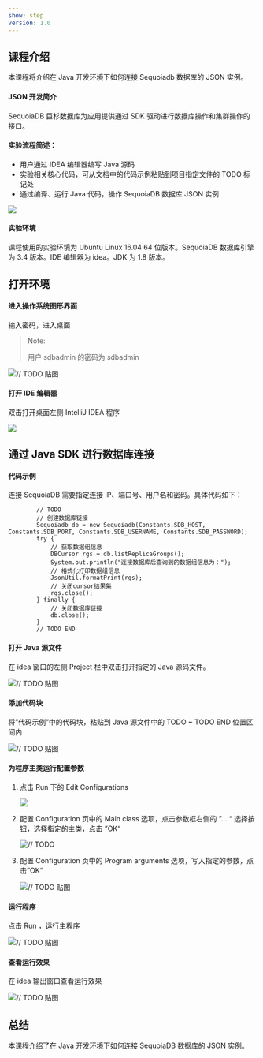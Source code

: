 ```yaml
---
show: step
version: 1.0
---
```


## 课程介绍

本课程将介绍在 Java 开发环境下如何连接 Sequoiadb 数据库的 JSON 实例。

#### JSON 开发简介

SequoiaDB 巨杉数据库为应用提供通过 SDK 驱动进行数据库操作和集群操作的接口。

#### 实验流程简述：

- 用户通过 IDEA 编辑器编写 Java 源码
- 实验相关核心代码，可从文档中的代码示例粘贴到项目指定文件的 TODO 标记处
- 通过编译、运行 Java 代码，操作 SequoiaDB 数据库 JSON 实例

![](C:\Users\SequoiaDB\Desktop\开发者课程\drawing\net.png)

#### 实验环境

课程使用的实验环境为 Ubuntu Linux 16.04 64 位版本。SequoiaDB 数据库引擎为 3.4 版本。IDE 编辑器为 idea。JDK 为 1.8 版本。

## 打开环境

#### 进入操作系统图形界面

输入密码，进入桌面

>Note:
>
>用户 sdbadmin 的密码为 sdbadmin

![// TODO 贴图](C:\Users\SequoiaDB\Desktop\开发者课程\img\login.png)

#### 打开 IDE 编辑器

双击打开桌面左侧 IntelliJ IDEA 程序

![](C:\Users\SequoiaDB\Desktop\开发者课程\img\open_idea.png)

## 通过 Java SDK 进行数据库连接

#### 代码示例

连接 SequoiaDB 需要指定连接 IP、端口号、用户名和密码。具体代码如下：

```
        // TODO
        // 创建数据库链接
        Sequoiadb db = new Sequoiadb(Constants.SDB_HOST, Constants.SDB_PORT, Constants.SDB_USERNAME, Constants.SDB_PASSWORD);
        try {
            // 获取数据组信息
            DBCursor rgs = db.listReplicaGroups();
            System.out.println("连接数据库后查询到的数据组信息为：");
            // 格式化打印数据组信息
            JsonUtil.formatPrint(rgs);
            // 关闭cursor结果集
            rgs.close();
        } finally {
            // 关闭数据库链接
            db.close();
        }
        // TODO END
```

#### 打开 Java 源文件

在 idea 窗口的左侧 Project 栏中双击打开指定的 Java 源码文件。

![//  TODO 贴图](C:\Users\SequoiaDB\Desktop\开发者课程\img\connection_dir.png)

#### 添加代码块

将”代码示例”中的代码块，粘贴到 Java 源文件中的 TODO ~ TODO END 位置区间内

![// TODO 贴图](C:\Users\SequoiaDB\Desktop\开发者课程\img\todo.png)

#### 为程序主类运行配置参数

1. 点击 Run 下的 Edit Configurations

   ![](C:\Users\SequoiaDB\Desktop\开发者课程\img\run_conf.png)

2. 配置 Configuration 页中的 Main class 选项，点击参数框右侧的 ”....“ 选择按钮，选择指定的主类，点击 ”OK“

   ![// TODO](C:\Users\SequoiaDB\Desktop\开发者课程\img\connection_main.png)

3. 配置 Configuration 页中的 Program arguments 选项，写入指定的参数，点击”OK“

   ![// TODO 贴图](C:\Users\SequoiaDB\Desktop\开发者课程\img\connection_param.png) 

#### 运行程序

点击 Run ，运行主程序

![// TODO 贴图](C:\Users\SequoiaDB\Desktop\开发者课程\img\connection_run.png)

#### 查看运行效果

在 idea 输出窗口查看运行效果

![// TODO 贴图](C:\Users\SequoiaDB\Desktop\开发者课程\img\connection_result.png)

## 总结

本课程介绍了在 Java 开发环境下如何连接 SequoiaDB 数据库的 JSON 实例。
 
